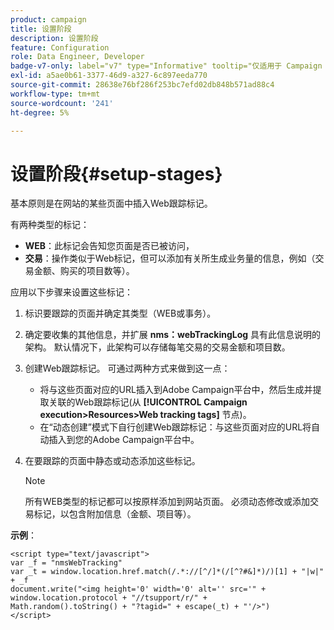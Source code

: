 ```yaml
---
product: campaign
title: 设置阶段
description: 设置阶段
feature: Configuration
role: Data Engineer, Developer
badge-v7-only: label="v7" type="Informative" tooltip="仅适用于 Campaign Classic v7"
exl-id: a5ae0b61-3377-46d9-a327-6c897eeda770
source-git-commit: 28638e76bf286f253bc7efd02db848b571ad88c4
workflow-type: tm+mt
source-wordcount: '241'
ht-degree: 5%

---
```


# 设置阶段{#setup-stages}

基本原则是在网站的某些页面中插入Web跟踪标记。

有两种类型的标记：

* **WEB**：此标记会告知您页面是否已被访问，
* **交易**：操作类似于Web标记，但可以添加有关所生成业务量的信息，例如（交易金额、购买的项目数等）。

应用以下步骤来设置这些标记：

1. 标识要跟踪的页面并确定其类型（WEB或事务）。
1. 确定要收集的其他信息，并扩展 **nms：webTrackingLog** 具有此信息说明的架构。 默认情况下，此架构可以存储每笔交易的交易金额和项目数。
1. 创建Web跟踪标记。 可通过两种方式来做到这一点：

   * 将与这些页面对应的URL插入到Adobe Campaign平台中，然后生成并提取关联的Web跟踪标记(从 **[!UICONTROL Campaign execution>Resources>Web tracking tags]** 节点)。
   * 在“动态创建”模式下自行创建Web跟踪标记：与这些页面对应的URL将自动插入到您的Adobe Campaign平台中。

1. 在要跟踪的页面中静态或动态添加这些标记。

   >[!NOTE]
   >
   >所有WEB类型的标记都可以按原样添加到网站页面。 必须动态修改或添加交易标记，以包含附加信息（金额、项目等）。

**示例**：

```
<script type="text/javascript">
var _f = "nmsWebTracking"
var _t = window.location.href.match(/.*://[^/]*(/[^?#&]*)/)[1] + "|w|" + _f
document.write("<img height='0' width='0' alt='' src='" +
window.location.protocol + "//tsupport/r/" +
Math.random().toString() + "?tagid=" + escape(_t) + "'/>")
</script>
```
